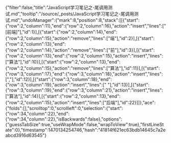 {"filter":false,"title":"JavaScript学习笔记之-尾调用测试.md","tooltip":"/source/_posts/JavaScript学习笔记之-尾调用测试.md","undoManager":{"mark":8,"position":8,"stack":[[{"start":{"row":2,"column":11},"end":{"row":2,"column":16},"action":"insert","lines":[" [前端]"],"id":1}],[{"start":{"row":2,"column":14},"end":{"row":2,"column":15},"action":"remove","lines":["端"],"id":2}],[{"start":{"row":2,"column":13},"end":{"row":2,"column":14},"action":"remove","lines":["前"],"id":3}],[{"start":{"row":2,"column":13},"end":{"row":2,"column":15},"action":"insert","lines":["算法"],"id":10}],[{"start":{"row":2,"column":13},"end":{"row":2,"column":15},"action":"remove","lines":["算法"],"id":11}],[{"start":{"row":3,"column":17},"end":{"row":3,"column":18},"action":"insert","lines":[","],"id":12}],[{"start":{"row":3,"column":18},"end":{"row":3,"column":19},"action":"insert","lines":[" "],"id":13}],[{"start":{"row":3,"column":19},"end":{"row":3,"column":21},"action":"insert","lines":["算法"],"id":14}],[{"start":{"row":2,"column":13},"end":{"row":2,"column":15},"action":"insert","lines":["后端"],"id":22}]]},"ace":{"folds":[],"scrolltop":0,"scrollleft":0,"selection":{"start":{"row":34,"column":22},"end":{"row":34,"column":22},"isBackwards":false},"options":{"guessTabSize":true,"useWrapMode":false,"wrapToView":true},"firstLineState":0},"timestamp":1470134254746,"hash":"41814f621ec63bdb14645c7a2eabcd3916d63545"}
